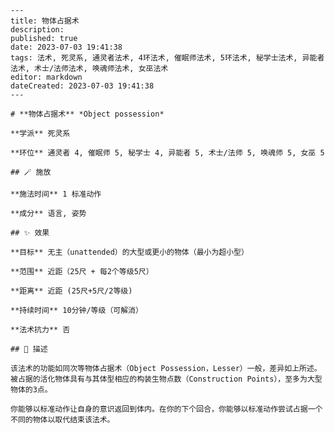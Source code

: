 
    ---
    title: 物体占据术
    description: 
    published: true
    date: 2023-07-03 19:41:38
    tags: 法术, 死灵系, 通灵者法术, 4环法术, 催眠师法术, 5环法术, 秘学士法术, 异能者法术, 术士/法师法术, 唤魂师法术, 女巫法术
    editor: markdown
    dateCreated: 2023-07-03 19:41:38
    ---

    # **物体占据术** *Object possession*

    **学派** 死灵系 

    **环位** 通灵者 4, 催眠师 5, 秘学士 4, 异能者 5, 术士/法师 5, 唤魂师 5, 女巫 5

    ## 🪄 施放

    **施法时间** 1 标准动作

    **成分** 语言, 姿势

    ## ✨ 效果 

    **目标** 无主（unattended）的大型或更小的物体（最小为超小型） 

    **范围** 近距（25尺 + 每2个等级5尺）

    **距离** 近距 (25尺+5尺/2等级)  

    **持续时间** 10分钟/等级（可解消） 

    **法术抗力** 否

    ## 📖 描述

    该法术的功能如同次等物体占据术（Object Possession，Lesser）一般，差异如上所述。被占据的活化物体具有与其体型相应的构装生物点数（Construction Points），至多为大型物体的3点。

    你能够以标准动作让自身的意识返回到体内。在你的下个回合，你能够以标准动作尝试占据一个不同的物体以取代结束该法术。
    